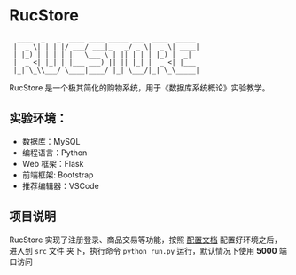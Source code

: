 # RucStore
```
  ____  _   _  ____ ____ _____ ___  ____  _____ 
 |  _ \| | | |/ ___/ ___|_   _/ _ \|  _ \| ____|
 | |_) | | | | |   \___ \ | || | | | |_) |  _|  
 |  _ <| |_| | |___ ___) || || |_| |  _ <| |___ 
 |_| \_\\___/ \____|____/ |_| \___/|_| \_\_____|
```
RucStore 是一个极其简化的购物系统，用于《数据库系统概论》实验教学。

## 实验环境：
- 数据库：MySQL
- 编程语言：Python
- Web 框架：Flask
- 前端框架: Bootstrap
- 推荐编辑器：VSCode

## 项目说明
RucStore 实现了注册登录、商品交易等功能，按照 [配置文档](_doc/RucStore%20配置文档.md) 配置好环境之后，进入到 `src` 文件 夹下，执行命令 `python run.py` 运行，默认情况下使用 **5000** 端口访问